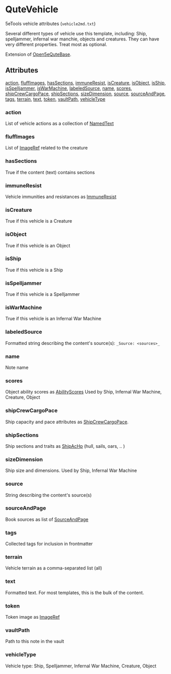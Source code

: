 # QuteVehicle

5eTools vehicle attributes (`vehicle2md.txt`)

Several different types of vehicle use this template, including: Ship, spelljammer, infernal war manchie, objects and creatures. They can have very different properties. Treat most as optional.

Extension of [Open5eQuteBase](../Open5eQuteBase.md).

## Attributes

[action](#action), [fluffImages](#fluffimages), [hasSections](#hassections), [immuneResist](#immuneresist), [isCreature](#iscreature), [isObject](#isobject), [isShip](#isship), [isSpelljammer](#isspelljammer), [isWarMachine](#iswarmachine), [labeledSource](#labeledsource), [name](#name), [scores](#scores), [shipCrewCargoPace](#shipcrewcargopace), [shipSections](#shipsections), [sizeDimension](#sizedimension), [source](#source), [sourceAndPage](#sourceandpage), [tags](#tags), [terrain](#terrain), [text](#text), [token](#token), [vaultPath](#vaultpath), [vehicleType](#vehicletype)


### action

List of vehicle actions as a collection of [NamedText](../../NamedText.md)

### fluffImages

List of [ImageRef](../../ImageRef.md) related to the creature

### hasSections

True if the content (text) contains sections

### immuneResist

Vehicle immunities and resistances as [ImmuneResist](../ImmuneResist.md)

### isCreature

True if this vehicle is a Creature

### isObject

True if this vehicle is an Object

### isShip

True if this vehicle is a Ship

### isSpelljammer

True if this vehicle is a Spelljammer

### isWarMachine

True if this vehicle is an Infernal War Machine

### labeledSource

Formatted string describing the content's source(s): `_Source: <sources>_`

### name

Note name

### scores

Object ability scores as [AbilityScores](../AbilityScores.md) Used by Ship, Infernal War Machine, Creature, Object

### shipCrewCargoPace

Ship capacity and pace attributes as [ShipCrewCargoPace](ShipCrewCargoPace.md).

### shipSections

Ship sections and traits as [ShipAcHp](ShipAcHp.md) (hull, sails, oars, .. )

### sizeDimension

Ship size and dimensions. Used by Ship, Infernal War Machine

### source

String describing the content's source(s)

### sourceAndPage

Book sources as list of [SourceAndPage](../../SourceAndPage.md)

### tags

Collected tags for inclusion in frontmatter

### terrain

Vehicle terrain as a comma-separated list (all)

### text

Formatted text. For most templates, this is the bulk of the content.

### token

Token image as [ImageRef](../../ImageRef.md)

### vaultPath

Path to this note in the vault

### vehicleType

Vehicle type: Ship, Spelljammer, Infernal War Machine, Creature, Object

